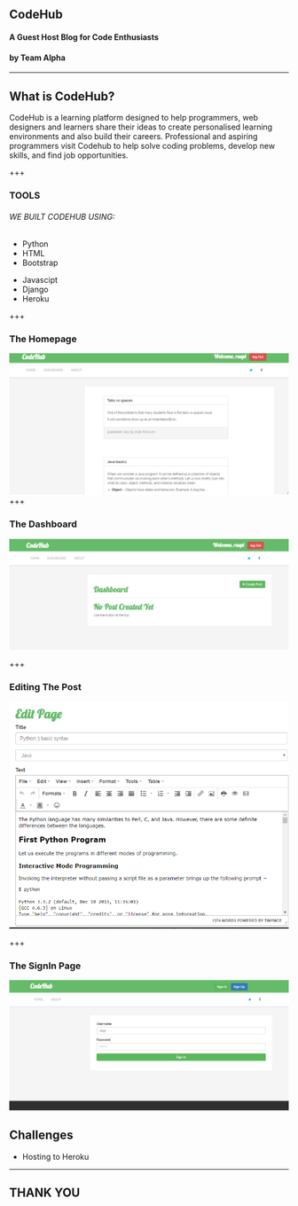 
<!-- .slide: data-background-image="./assets/md/assets/logo1.png" data-background-size="100% 100%" data-background-color=" " data-background-position="center" data-background-repeat=" " data-background-transition="slide" -->



## CodeHub
#### A Guest Host Blog for Code Enthusiasts
#### by Team Alpha

---
## What is CodeHub?
CodeHub is a learning platform designed to help programmers, web designers and learners 
share their ideas to create personalised learning environments and also build their careers.
Professional and aspiring programmers visit Codehub to help solve coding problems, develop new skills,
 and find job opportunities. 

+++

### TOOLS

###### <span class="primary">WE BUILT CODEHUB USING:</span>


* Python
* HTML
* Bootstrap
- Javascipt
- Django
- Heroku



+++

### The Homepage


![Python](/md_images/home.png)
+++

### The Dashboard  

![Python](/md_images/dashboard.png)


+++

### Editing The Post
![Python](/md_images/edit.png)

+++

### The SignIn Page

![Python](/md_images/signin.png)





## Challenges
* Hosting to Heroku 
---

## THANK YOU
